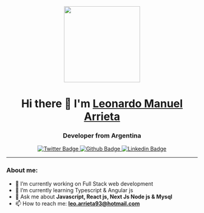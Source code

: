 <div id="header" align="center">
  <img src="https://media0.giphy.com/media/liRTgRfK9XljrH2EFt/giphy.gif?cid=ecf05e473bxtdhmy0v468cu86kwegwhse0tupnrhdbkxedee&rid=giphy.gif&ct=g" width="200" />
  <h1> Hi there 👋 I'm <a href="https://www.linkedin.com/in/leonardo-manuel-arrieta/">Leonardo Manuel Arrieta</a></h1>
  <h3>Developer from Argentina</h3>
</div>

<div id="badges" align="center">
  <a href="https://twitter.com/Leonard51150343">
    <img src="https://img.shields.io/twitter/follow/Leonard51150343?logo=twitter&style=for-the-badge" alt="Twitter Badge"
    />
  </a>
  <a href="[https://twitter.com/Leonard51150343](https://github.com/Leon2192)">
    <img src="https://img.shields.io/github/gist/last-commit/Leon2192?logo=github&style=for-the-badge" alt="Github Badge"
    />
  </a>
  <a href="[https://www/linkedin.com/in/leonardo-manuel-arrieta)">
    <img src="https://img.shields.io/endpoint?label=Leonardo%20Manuel%20Arrieta&logo=linkedin&style=for-the-badge" alt="Linkedin Badge"
    />
  </a>
</div>

---

### About me: 

- 🔭 I’m currently working on Full Stack web development
- 🌱 I’m currently learning Typescript & Angular js
- 💬 Ask me about **Javascript, React js, Next Js Node js & Mysql** 
- 📫 How to reach me: **leo.arrieta93@hotmail.com**






<!--
**Leon2192/Leon2192** is a ✨ _special_ ✨ repository because its `README.md` (this file) appears on your GitHub profile.
<div id="header" align="center">
  <img src="https://giphy.com/gifs/thecodingspacerd-coding-coder-the-space-liRTgRfK9XljrH2EFt" />
</div>;


Here are some ideas to get you started:

- 🔭 I’m currently working on ...
- 🌱 I’m currently learning ...
- 👯 I’m looking to collaborate on ...
- 🤔 I’m looking for help with ...
- 💬 Ask me about ...
- 📫 How to reach me: ...
- 😄 Pronouns: ...
- ⚡ Fun fact: ...
-->
